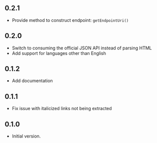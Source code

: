 ## 0.2.1

- Provide method to construct endpoint: `getEndpointUri()`

## 0.2.0

- Switch to consuming the official JSON API instead of parsing HTML
- Add support for languages other than English

## 0.1.2

- Add documentation

## 0.1.1

- Fix issue with italicized links not being extracted

## 0.1.0

- Initial version.
